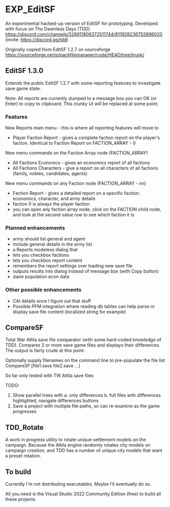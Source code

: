 # EXP_EditSF
An experimental hacked-up version of EditSF for prototyping.
Developed with focus on The Dawnless Days (TDD) https://discord.com/channels/328911806372511744/811928236752896020 (invite: https://discord.gg/tdd)

Originally copied from EditSF 1.2.7 on sourceforge https://sourceforge.net/p/packfilemanager/code/HEAD/tree/trunk/

## EditSF 1.3.0
Extends the public EditSF 1.2.7 with some reporting features to investigate save game state.

Note: All reports are currently dumped to a message box you can OK (or Enter) to copy to clipboard.
This clunky UI will be replaced at some point.

### Features
New Reports main menu - this is where all reporting features will move to
- Player Faction Report - gives a complete faction report on the player's faction.  Identical to Faction Report on FACTION_ARRAY - 0

New menu commands on the Faction Array node (FACTION_ARRAY)
- All Factions Economcs - gives an economics report of all factions
- All Factions Characters - give a report on all characters of all factions (family, nobles, candidates, agents)

New menu commands on any Faction node (FACTION_ARRAY - nn)
- Faction Report - gives a detailed report on a specific faction: economics, character, and army details
 - faction 0 is always the player faction
 - you can open any faction array node, click on the FACTION child node, and look at the second value row to see which faction it is

### Planned enhancements
- army should list general and agent
 - include general details in the army list
- a Reports modeless dialog that
 - lets you checkbox factions
 - lets you checkbox report content
 - remembers the report settings over loading new save file
 - outputs results into dialog instead of message box (with Copy button)
- slave population econ data

### Other possible enhancements
- CAI details once I figure out that stuff
- Possible PFM integration where reading db tables can help parse or display save file content (localized string for example)

## CompareSF
Total War Attila save file comparator (with some hard-coded knowledge of TDD).
Compares 2 or more save game files and displays their differences.
The output is fairly crude at this point.

Optionally supply filenames on the command line to pre-populate the file list
	CompareSF  [file1.save  file2.save  ...]

So far only tested with TW Attila save files

TODO:
1. Show parallel trees with
	a. only differences
	b. full files with differences highlighted, navigate differences buttons
2. Save a project with multiple file paths, so can re-examine as the game progresses
## TDD_Rotate
A work in progress utility to rotate unique settlement models on the campaign.
Because the Attila engine randomly rotates city models on campaign creation, and TDD has a number of unique city models that want a preset rotation.

## To build
Currently I'm not distributing executables.  Maybe I'll eventually do so.

All you need is the Visual Studio 2022 Community Edition (free) to build all these projects.
